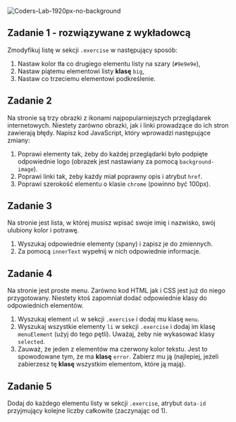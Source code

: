 ![Coders-Lab-1920px-no-background](https://user-images.githubusercontent.com/152855/73064373-5ed69780-3ea1-11ea-8a71-3d370a5e7dd8.png)


## Zadanie 1 - rozwiązywane z wykładowcą

Zmodyfikuj listę w sekcji `.exercise` w następujący sposób:

1. Nastaw kolor tła co drugiego elementu listy na szary (`#9e9e9e`),
2. Nastaw piątemu elementowi listy **klasę** ```big```,
3. Nastaw co trzeciemu elementowi podkreślenie.


## Zadanie 2

Na stronie są trzy obrazki z ikonami najpopularniejszych przeglądarek internetowych. Niestety zarówno obrazki, jak i linki prowadzące do ich stron zawierają błędy.
Napisz kod JavaScript, który wprowadzi następujące zmiany:

1. Poprawi elementy tak, żeby do każdej przeglądarki było podpięte odpowiednie logo (obrazek jest nastawiany za pomocą ```background-image```).
2. Poprawi linki tak, żeby każdy miał poprawny opis i atrybut ```href```.
3. Poprawi szerokość elementu o klasie ```chrome``` (powinno być 100px).

## Zadanie 3

Na stronie jest lista, w której musisz wpisać swoje imię i nazwisko, swój ulubiony kolor i potrawę.
1. Wyszukaj odpowiednie elementy (spany) i zapisz je do  zmiennych.
2. Za pomocą ```innerText``` wypełnij w nich odpowiednie informacje.


## Zadanie 4

Na stronie jest proste menu. Zarówno kod HTML jak i CSS jest już do niego przygotowany. Niestety ktoś zapomniał dodać odpowiednie klasy do odpowiednich elementów.
1. Wyszukaj element `ul` w sekcji `.exercise` i dodaj mu klasę `menu`.
2. Wyszukaj wszystkie elementy `li` w sekcji `.exercise` i dodaj im klasę ```menuElement``` (użyj do tego pętli). Uważaj, żeby nie wykasować klasy ```selected```.
3. Zauważ, że jeden z elementów ma czerwony kolor tekstu. Jest to spowodowane tym, że ma **klasę** ```error```. Zabierz mu ją (najlepiej, jeżeli zabierzesz tę **klasę** wszystkim elementom, które ją mają).


## Zadanie 5

Dodaj do każdego elementu listy w sekcji `.exercise`, atrybut ```data-id``` przyjmujący kolejne liczby całkowite (zaczynając od 1).

